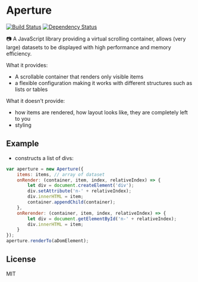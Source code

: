 # Aperture

[![Build Status](https://travis-ci.org/jedirandy/aperture.svg?branch=master)](https://travis-ci.org/jedirandy/aperture)
[![Dependency Status](https://www.versioneye.com/user/projects/57082104fcd19a00415b0fff/badge.svg?style=flat)](https://www.versioneye.com/user/projects/57082104fcd19a00415b0fff)

:camera: A JavaScript library providing a virtual scrolling container, allows (very large) datasets to be displayed with high performance and memory efficiency.

What it provides:
* A scrollable container that renders only visible items
* a flexible configuration making it works with different structures such as lists or tables

What it doesn't provide:
* how items are rendered, how layout looks like, they are completely left to you
* styling

## Example

* constructs a list of divs:

```js
var aperture = new Aperture({
    items: items, // array of dataset
    onRender: (container, item, index, relativeIndex) => {
        let div = document.createElement('div');
        div.setAttribute('n-' + relativeIndex);
        div.innerHTML = item;
        container.appendChild(container);
    },
    onRerender: (container, item, index, relativeIndex) => {
        let div = document.getElementById('n-' + relativeIndex);
        div.innerHTML = item;
    }
});
aperture.renderTo(aDomElement);
```

## License
MIT
